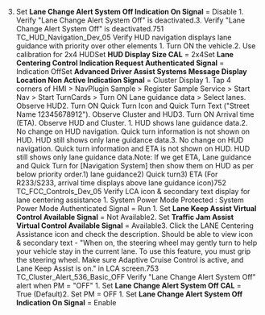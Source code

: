 3. Set **Lane Change Alert System Off Indication On Signal** = Disable 1. Verify "Lane Change Alert System Off" is deactivated.3. Verify "Lane Change Alert System Off" is deactivated.751 TC_HUD_Navigation_Dev_05 Verify HUD navigation displays lane guidance with priority over other elements 1. Turn ON the vehicle.2. Use calibration for 2x4 HUDSet **HUD Display Size CAL** = 2x4Set **Lane Centering Control Indication Request Authenticated Signal** = Indication OffSet **Advanced Driver Assist Systems Message Display Location Non Active Indication Signal** = Cluster Display 1. Tap 4 corners of HMI > NavPlugin Sample > Register Sample Service > Start Nav > Start TurnCards > Turn ON Lane guidance data > Select lanes. Observe HUD2. Turn ON Quick Turn Icon and Quick Turn Text ("Street Name 12345678912"). Observe Cluster and HUD3. Turn ON Arrival time (ETA). Observe HUD and Cluster. 1. HUD shows lane guidance data.2. No change on HUD navigation. Quick turn information is not shown on HUD. HUD still shows only lane guidance data.3. No change on HUD navigation. Quick turn information and ETA is not shown on HUD. HUD still shows only lane guidance data.Note: If we get ETA, Lane guidance and Quick Turn for [Navigation System] then show them on HUD as per below priority order.1) lane guidance2) Quick turn3) ETA (For R233/S233, arrival time displays above lane guidance icon)752 TC_FCC_Controls_Dev_05 Verify LCA icon & secondary text display for lane centering assistance 1. System Power Mode Protected : System Power Mode Authenticated Signal = Run 1. Set **Lane Keep Assist Virtual Control Available Signal** = Not Available2. Set **Traffic Jam Assist Virtual Control Available Signal** = Available3. Click the LANE Centering Assistance icon and check the description. Should be able to view icon & secondary text - "When on, the steering wheel may gently turn to help your vehicle stay in the current lane. To use this feature, you must grip the steering wheel. Make sure Adaptive Cruise Control is active, and Lane Keep Assist is on." in LCA screen.753 TC_Cluster_Alert_536_Basic_OFF Verify "Lane Change Alert System Off" alert when PM = "OFF" 1. Set **Lane Change Alert System Off CAL** = True (Default)2. Set PM = OFF 1. Set **Lane Change Alert System Off Indication On Signal** = Enable
